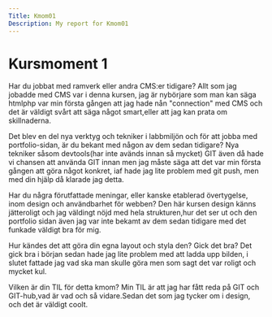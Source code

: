 ```yaml
---
Title: Kmom01
Description: My report for Kmom01
---
```


Kursmoment 1
==================

<p>Har du jobbat med ramverk eller andra CMS:er tidigare?
Allt som jag jobadde med CMS var i denna kursen, jag är nybörjare som man kan säga htmlphp var min första gången att jag hade nån "connection" med CMS och det är väldigt svårt att säga något smart,eller att jag kan prata om skillnaderna.</p>


<p>Det blev en del nya verktyg och tekniker i labbmiljön och för att jobba med portfolio-sidan, är du bekant med någon av dem sedan tidigare?
Nya tekniker såsom devtools(har inte avänds innan så mycket) GIT även då hade vi chansen att använda GIT innan men jag måste säga att det var min första gången att göra något konkret, iaf hade jag lite problem med git push, men med din hjälp då klarade jag detta.</p>

<p>Har du några förutfattade meningar, eller kanske etablerad övertygelse, inom design och användbarhet för webben?
Den här kursen design känns jätteroligt och jag väldingt nöjd med hela strukturen,hur det ser ut och den portfolio sidan även jag var 
inte bekamt av dem sedan tidigare med det funkade väldigt bra för mig.</p>

<p>Hur kändes det att göra din egna layout och styla den? Gick det bra?
Det gick bra i början sedan hade jag lite problem med att ladda upp bilden, i slutet fattade jag vad ska man skulle göra men som sagt det var roligt och mycket kul.</p>

<p>Vilken är din TIL för detta kmom?
Min TIL är att jag har fått reda på GIT och GIT-hub,vad är vad och så vidare.Sedan det som jag tycker om i design, och det är väldigt coolt.</p>

